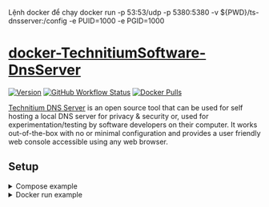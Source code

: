 Lệnh docker để chạy
docker run -p 53:53/udp -p 5380:5380 -v ${PWD}/ts-dnsserver:/config -e PUID=1000 -e PGID=1000 <ImageId>

# [docker-TechnitiumSoftware-DnsServer](https://github.com/Roxedus/docker-TS-DnsServer)

[![Version](https://images.microbadger.com/badges/version/roxedus/ts-dnsserver.svg)](https://microbadger.com/images/roxedus/ts-dnsserver)
[![GitHub Workflow Status](https://img.shields.io/github/workflow/status/Roxedus/docker-ts-dnsserver/Build%20Image?style=flat?logo=github)](https://github.com/Roxedus/docker-ts-dnsserver/actions?query=workflow%3A%22Build+Image%22)
[![Docker Pulls](https://img.shields.io/docker/pulls/roxedus/ts-dnsserver?logo=docker)](https://hub.docker.com/r/roxedus/ts-dnsserver/)

[Technitium DNS Server](https://github.com/TechnitiumSoftware/DnsServer) is an open source tool that can be used for self hosting a local DNS server for privacy & security or, used for experimentation/testing by software developers on their computer. It works out-of-the-box with no or minimal configuration and provides a user friendly web console accessible using any web browser.

## Setup

<details>
  <summary>Compose example</summary>

```yml
  dnsserver:
    container_name: ts-dnsserver
    image: roxedus/ts-dnsserver:latest
    ports:
      - 53:53/udp
      - 5380:5380
    volumes:
      - ${PWD}/ts-dnsserver:/config
    environment:
      - PUID=1000
      - PGID=1000
```

</details>
<details>
  <summary>Docker run example</summary>

```bash
docker run -p 53:53/udp -p 5380:5380 -v ${PWD}/ts-dnsserver:/config -e PUID=1000 -e PGID=1000 roxedus/ts-dnsserver:latest
```

</details>
